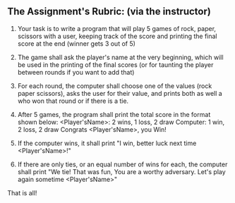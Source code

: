 ## The Assignment's Rubric: (via the instructor)
1. Your task is to write a program that will play 5 games of rock, paper, scissors with a user, keeping track of the score and printing the final score at the end (winner gets 3 out of 5)

2. The game shall ask the player's name at the very beginning, which will be used in the printing of the final scores (or for taunting the player between rounds if you want to add that)

3. For each round, the computer shall choose one of the values (rock paper scissors), asks the user for their value, and prints both as well a who won that round or if there is a tie.

4. After 5 games, the program shall print the total score in the format shown below:
  <Player'sName>:  2 wins, 1 loss, 2 draw
  Computer:  1 win, 2 loss, 2 draw
  Congrats <Player'sName>, you Win!
5. If the computer wins, it shall print "I win, better luck next time <Player'sName>!"
6. If there are only ties, or an equal number of wins for each, the computer shall print "We tie! That was fun, You are a worthy adversary. Let's play again sometime <Player'sName>"

That is all!

